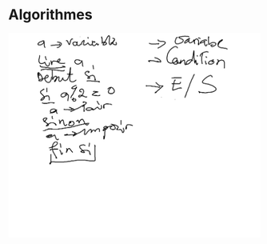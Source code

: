 # Algorithmes

![alt src](https://github.com/CollegeBoreal/INF1042-17H/blob/master/2.WorkSheet/algo-pair.png)
